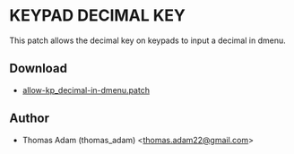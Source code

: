 KEYPAD DECIMAL KEY
==================

This patch allows the decimal key on keypads to input a decimal in dmenu.

Download
--------

* [allow-kp_decimal-in-dmenu.patch](allow-kp_decimal-in-dmenu.patch)

Author
------

* Thomas Adam (thomas_adam) <[thomas.adam22@gmail.com](mailto:thomas.adam22@gmail.com)>
